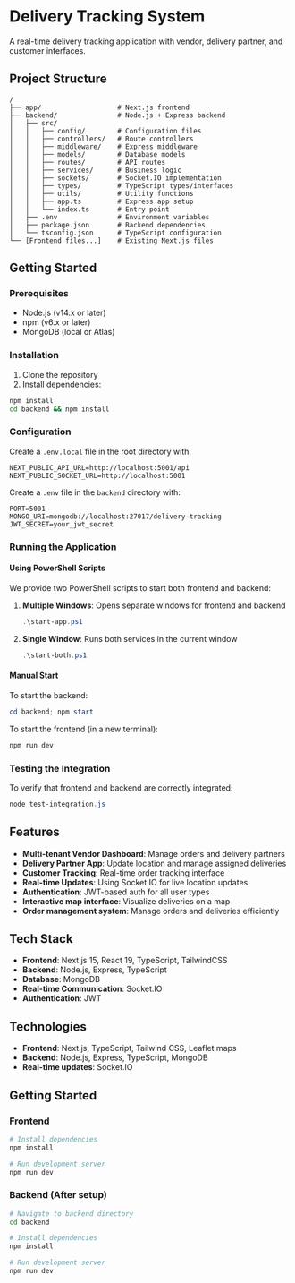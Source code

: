 # Delivery Tracking System

A real-time delivery tracking application with vendor, delivery partner, and customer interfaces.

## Project Structure

```
/
├── app/                   # Next.js frontend
├── backend/               # Node.js + Express backend
│   ├── src/
│   │   ├── config/        # Configuration files
│   │   ├── controllers/   # Route controllers
│   │   ├── middleware/    # Express middleware
│   │   ├── models/        # Database models
│   │   ├── routes/        # API routes
│   │   ├── services/      # Business logic
│   │   ├── sockets/       # Socket.IO implementation
│   │   ├── types/         # TypeScript types/interfaces
│   │   ├── utils/         # Utility functions
│   │   ├── app.ts         # Express app setup
│   │   └── index.ts       # Entry point
│   ├── .env               # Environment variables
│   ├── package.json       # Backend dependencies
│   └── tsconfig.json      # TypeScript configuration
└── [Frontend files...]    # Existing Next.js files
```

## Getting Started

### Prerequisites

- Node.js (v14.x or later)
- npm (v6.x or later)
- MongoDB (local or Atlas)

### Installation

1. Clone the repository
2. Install dependencies:

```bash
npm install
cd backend && npm install
```

### Configuration

Create a `.env.local` file in the root directory with:

```
NEXT_PUBLIC_API_URL=http://localhost:5001/api
NEXT_PUBLIC_SOCKET_URL=http://localhost:5001
```

Create a `.env` file in the `backend` directory with:

```
PORT=5001
MONGO_URI=mongodb://localhost:27017/delivery-tracking
JWT_SECRET=your_jwt_secret
```

### Running the Application

#### Using PowerShell Scripts

We provide two PowerShell scripts to start both frontend and backend:

1. **Multiple Windows**: Opens separate windows for frontend and backend
   ```powershell
   .\start-app.ps1
   ```

2. **Single Window**: Runs both services in the current window
   ```powershell
   .\start-both.ps1
   ```

#### Manual Start

To start the backend:
```powershell
cd backend; npm start
```

To start the frontend (in a new terminal):
```powershell
npm run dev
```

### Testing the Integration

To verify that frontend and backend are correctly integrated:
```powershell
node test-integration.js
```

## Features

- **Multi-tenant Vendor Dashboard**: Manage orders and delivery partners
- **Delivery Partner App**: Update location and manage assigned deliveries
- **Customer Tracking**: Real-time order tracking interface
- **Real-time Updates**: Using Socket.IO for live location updates
- **Authentication**: JWT-based auth for all user types
- **Interactive map interface**: Visualize deliveries on a map
- **Order management system**: Manage orders and deliveries efficiently

## Tech Stack

- **Frontend**: Next.js 15, React 19, TypeScript, TailwindCSS
- **Backend**: Node.js, Express, TypeScript
- **Database**: MongoDB
- **Real-time Communication**: Socket.IO
- **Authentication**: JWT

## Technologies

- **Frontend**: Next.js, TypeScript, Tailwind CSS, Leaflet maps
- **Backend**: Node.js, Express, TypeScript, MongoDB
- **Real-time updates**: Socket.IO

## Getting Started

### Frontend

```bash
# Install dependencies
npm install

# Run development server
npm run dev
```

### Backend (After setup)

```bash
# Navigate to backend directory
cd backend

# Install dependencies
npm install

# Run development server
npm run dev
``` 